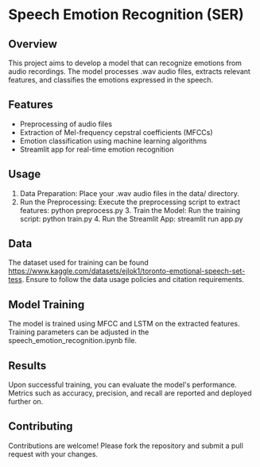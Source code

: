 # Speech Emotion Recognition (SER)

## Overview
This project aims to develop a model that can recognize emotions from audio recordings. The model processes .wav audio files, extracts relevant features, and classifies the emotions expressed in the speech.

## Features
- Preprocessing of audio files
- Extraction of Mel-frequency cepstral coefficients (MFCCs)
- Emotion classification using machine learning algorithms
- Streamlit app for real-time emotion recognition

## Usage
1. Data Preparation: Place your .wav audio files in the data/ directory.
2. Run the Preprocessing: Execute the preprocessing script to extract features:
       python preprocess.py
    3. Train the Model: Run the training script:
       python train.py
    4. Run the Streamlit App:
       streamlit run app.py
    
## Data
The dataset used for training can be found https://www.kaggle.com/datasets/ejlok1/toronto-emotional-speech-set-tess. Ensure to follow the data usage policies and citation requirements.

## Model Training
The model is trained using  MFCC and LSTM on the extracted features. Training parameters can be adjusted in the speech_emotion_recognition.ipynb file.

## Results
Upon successful training, you can evaluate the model's performance. Metrics such as accuracy, precision, and recall are reported and deployed further on.

## Contributing
Contributions are welcome! Please fork the repository and submit a pull request with your changes.
